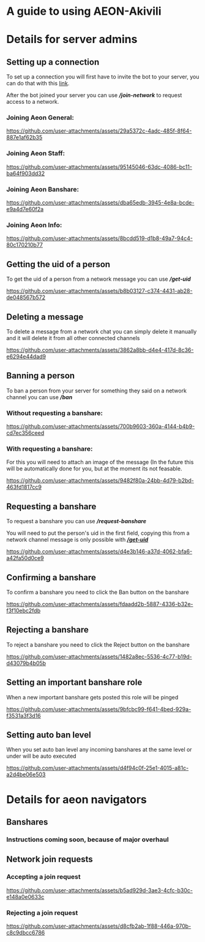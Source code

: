 # A guide to using AEON-Akivili

# Details for server admins

## Setting up a connection

To set up a connection you will first have to invite the bot to your server, you can do that with this [link](https://discord.com/oauth2/authorize?client_id=1258889131900276796&permissions=8&integration_type=0&scope=bot). 

After the bot joined your server you can use **_/join-network_** to request access to a network.

### Joining Aeon General: 

https://github.com/user-attachments/assets/29a5372c-4adc-485f-8f64-887e1af62b35


### Joining Aeon Staff:

https://github.com/user-attachments/assets/95145046-63dc-4086-bc11-ba64f903dd32


### Joining Aeon Banshare:

https://github.com/user-attachments/assets/dba65edb-3945-4e8a-bcde-e9a4d7e60f2a


### Joining Aeon Info:

https://github.com/user-attachments/assets/8bcdd519-d1b8-49a7-94c4-80c170210b77


## Getting the uid of a person

To get the uid of a person from a network message you can use **_/get-uid_**

https://github.com/user-attachments/assets/b8b03127-c374-4431-ab28-de048567b572


## Deleting a message

To delete a message from a network chat you can simply delete it manually and it will delete it from all other connected channels

https://github.com/user-attachments/assets/3862a8bb-d4e4-417d-8c36-e6294e44dad9


## Banning a person

To ban a person from your server for something they said on a network channel you can use **_/ban_**

### Without requesting a banshare:

https://github.com/user-attachments/assets/700b9603-360a-4144-b4b9-cd7ec356ceed


### With requesting a banshare: 

For this you will need to attach an image of the message (In the future this will be automatically done for you, but at the moment its not feasable.

https://github.com/user-attachments/assets/9482f80a-24bb-4d79-b2bd-463fd1817cc9


## Requesting a banshare

To request a banshare you can use **_/request-banshare_**

You will need to put the person's uid in the first field, copying this from a network channel message is only possible with [**_/get-uid_**](https://github.com/TheDiscordBirb/AEON-Akivili/new/main?filename=README.md#getting-the-uid-of-a-person)

https://github.com/user-attachments/assets/d4e3b146-a37d-4062-bfa6-a42fa50d0ce9


## Confirming a banshare

To confirm a banshare you need to click the Ban button on the banshare

https://github.com/user-attachments/assets/fdaadd2b-5887-4336-b32e-f3f10ebc2fdb


## Rejecting a banshare

To reject a banshare you need to click the Reject button on the banshare

https://github.com/user-attachments/assets/1482a8ec-5536-4c77-b19d-d43079b4b05b


## Setting an important banshare role

When a new important banshare gets posted this role will be pinged

https://github.com/user-attachments/assets/9bfcbc99-f641-4bed-929a-f3531a3f3d16


## Setting auto ban level

When you set auto ban level any incoming banshares at the same level or under will be auto executed

https://github.com/user-attachments/assets/d4f94c0f-25e1-4015-a81c-a2d4be06e503


# Details for aeon navigators

## Banshares

### Instructions coming soon, because of major overhaul

## Network join requests

### Accepting a join request

https://github.com/user-attachments/assets/b5ad929d-3ae3-4cfc-b30c-e148a0e0633c


### Rejecting a join request

https://github.com/user-attachments/assets/d8cfb2ab-1f88-446a-970b-c8c9dbcc6786


